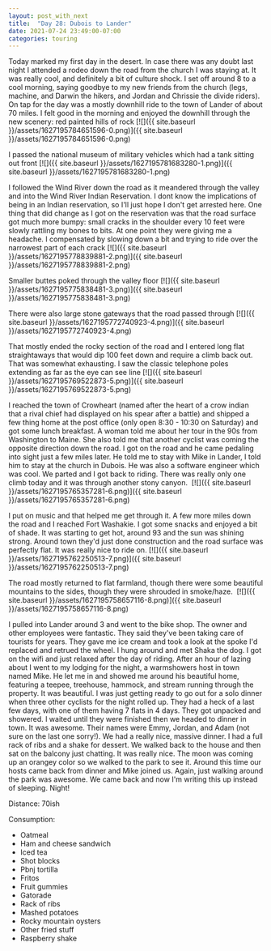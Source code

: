 ```yaml
---
layout: post_with_next
title:  "Day 28: Dubois to Lander"
date: 2021-07-24 23:49:00-07:00
categories: touring
---
```

Today marked my first day in the desert. In case there was any doubt last night I attended a rodeo down the road from the church I was staying at. It was really cool, and definitely a bit of culture shock. I set off around 8 to a cool morning, saying goodbye to my new friends from the church (legs, machine, and Darwin the hikers, and Jordan and Chrissie the divide riders). On tap for the day was a mostly downhill ride to the town of Lander of about 70 miles. I felt good in the morning and enjoyed the downhill through the new scenery: red painted hills of rock
[![]({{ site.baseurl }}/assets/1627195784651596-0.png)]({{ site.baseurl }}/assets/1627195784651596-0.png)
  
I passed the national museum of military vehicles which had a tank sitting out front
[![]({{ site.baseurl }}/assets/1627195781683280-1.png)]({{ site.baseurl }}/assets/1627195781683280-1.png)
  
I followed the Wind River down the road as it meandered through the valley and into the Wind River Indian Reservation. I dont know the implications of being in an Indian reservation, so I'll just hope I don't get arrested here. One thing that did change as I got on the reservation was that the road surface got much more bumpy: small cracks in the shoulder every 10 feet were slowly rattling my bones to bits. At one point they were giving me a headache. I compensated by slowing down a bit and trying to ride over the narrowest part of each crack
[![]({{ site.baseurl }}/assets/1627195778839881-2.png)]({{ site.baseurl }}/assets/1627195778839881-2.png)
  
Smaller buttes poked through the valley floor
[![]({{ site.baseurl }}/assets/1627195775838481-3.png)]({{ site.baseurl }}/assets/1627195775838481-3.png)
  
There were also large stone gateways that the road passed through
[![]({{ site.baseurl }}/assets/1627195772740923-4.png)]({{ site.baseurl }}/assets/1627195772740923-4.png)
  
That mostly ended the rocky section of the road and I entered long flat straightaways that would dip 100 feet down and require a climb back out. That was somewhat exhausting. I saw the classic telephone poles extending as far as the eye can see line
[![]({{ site.baseurl }}/assets/1627195769522873-5.png)]({{ site.baseurl }}/assets/1627195769522873-5.png)
  
I reached the town of Crowheart (named after the heart of a crow indian that a rival chief had displayed on his spear after a battle) and shipped a few thing home at the post office (only open 8:30 - 10:30 on Saturday) and got some lunch breakfast. A woman told me about her tour in the 90s from Washington to Maine. She also told me that another cyclist was coming the opposite direction down the road. I got on the road and he came pedaling into sight just a few miles later. He told me to stay with Mike in Lander, I told him to stay at the church in Dubois. He was also a software engineer which was cool. We parted and I got back to riding. There was really only one climb today and it was through another stony canyon. 
[![]({{ site.baseurl }}/assets/1627195765357281-6.png)]({{ site.baseurl }}/assets/1627195765357281-6.png)
  
I put on music and that helped me get through it. A few more miles down the road and I reached Fort Washakie. I got some snacks and enjoyed a bit of shade. It was starting to get hot, around 93 and the sun was shining strong. Around town they'd just done construction and the road surface was perfectly flat. It was really nice to ride on.
[![]({{ site.baseurl }}/assets/1627195762250513-7.png)]({{ site.baseurl }}/assets/1627195762250513-7.png)
  
The road mostly returned to flat farmland, though there were some beautiful mountains to the sides, though they were shrouded in smoke/haze. 
[![]({{ site.baseurl }}/assets/1627195758657116-8.png)]({{ site.baseurl }}/assets/1627195758657116-8.png)
  
I pulled into Lander around 3 and went to the bike shop. The owner and other employees were fantastic. They said they've been taking care of tourists for years. They gave me ice cream and took a look at the spoke I'd replaced and retrued the wheel. I hung around and met Shaka the dog. I got on the wifi and just relaxed after the day of riding. After an hour of lazing about I went to my lodging for the night, a warmshowers host in town named Mike. He let me in and showed me around his beautiful home, featuring a teepee, treehouse, hammock, and stream running through the property. It was beautiful. I was just getting ready to go out for a solo dinner when three other cyclists for the night rolled up. They had a heck of a last few days, with one of them having 7 flats in 4 days. They got unpacked and showered. I waited until they were finished then we headed to dinner in town. It was awesome. Their names were Emmy, Jordan, and Adam (not sure on the last one sorry!). We had a really nice, massive dinner. I had a full rack of ribs and a shake for dessert. We walked back to the house and then sat on the balcony just chatting. It was really nice. The moon was coming up an orangey color so we walked to the park to see it. Around this time our hosts came back from dinner and Mike joined us. Again, just walking around the park was awesome. We came back and now I'm writing this up instead of sleeping. Night!  


Distance: 70ish

Consumption:
- Oatmeal
- Ham and cheese sandwich
- Iced tea
- Shot blocks
- Pbnj tortilla
- Fritos
- Fruit gummies
- Gatorade
- Rack of ribs
- Mashed potatoes
- Rocky mountain oysters
- Other fried stuff
- Raspberry shake
